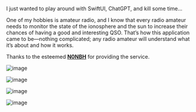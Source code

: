 I just wanted to play around with SwiftUI, ChatGPT, and kill some time...


One of my hobbies is amateur radio, and I know that every radio amateur needs to monitor the state of the ionosphere and the sun to increase their chances of having a good and interesting QSO. 
That’s how this application came to be—nothing complicated; any radio amateur will understand what it’s about and how it works.

Thanks to the esteemed **[N0NBH](https://www.qrz.com/db/N0NBH)** for providing the service.


![image](https://github.com/user-attachments/assets/2bc16097-8e15-4704-b889-3d6037238b8c)

![image](https://github.com/user-attachments/assets/ba15282e-1753-4920-ae88-958f96713442)

![image](https://github.com/user-attachments/assets/73655b55-68ea-4759-9dc1-2f9e79c10644)

![image](https://github.com/user-attachments/assets/f291f634-6210-4ed6-968b-747f534aac7c)
